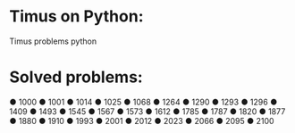 # Timus on Python:
Timus problems python
# Solved problems:
● 1000
● 1001
● 1014
● 1025
● 1068
● 1264
● 1290
● 1293
● 1296
● 1409
● 1493
● 1545
● 1567
● 1573
● 1612
● 1785
● 1787
● 1820
● 1877
● 1880
● 1910
● 1993
● 2001
● 2012
● 2023
● 2066
● 2095
● 2100
